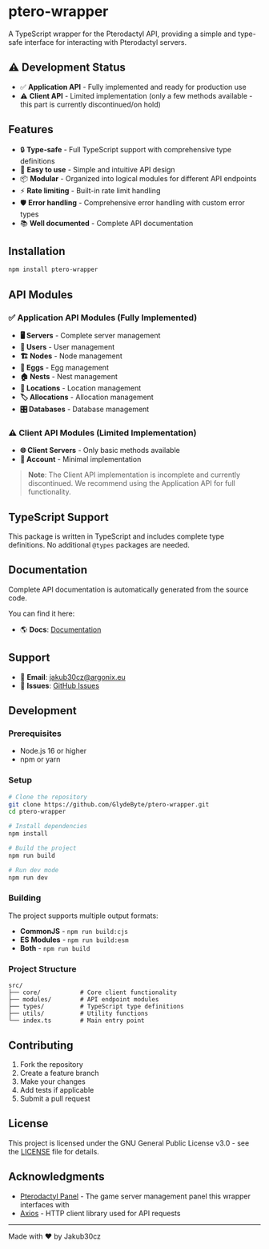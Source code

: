 # ptero-wrapper

A TypeScript wrapper for the Pterodactyl API, providing a simple and type-safe interface for interacting with Pterodactyl servers.

## ⚠️ Development Status

- ✅ **Application API** - Fully implemented and ready for production use
- ⚠️ **Client API** - Limited implementation (only a few methods available - this part is currently discontinued/on hold)

## Features

- 🔒 **Type-safe** - Full TypeScript support with comprehensive type definitions
- 🚀 **Easy to use** - Simple and intuitive API design
- 📦 **Modular** - Organized into logical modules for different API endpoints
- ⚡ **Rate limiting** - Built-in rate limit handling
- 🛡️ **Error handling** - Comprehensive error handling with custom error types
- 📚 **Well documented** - Complete API documentation

## Installation

```bash
npm install ptero-wrapper
```

## API Modules

### ✅ Application API Modules (Fully Implemented)
- **🖥️ Servers** - Complete server management
- **👥 Users** - User management
- **🏗️ Nodes** - Node management
- **🥚 Eggs** - Egg management
- **🏠 Nests** - Nest management
- **📍 Locations** - Location management
- **🏷️ Allocations** - Allocation management
- **🎛️ Databases** - Database management

### ⚠️ Client API Modules (Limited Implementation)
- **🌐 Client Servers** - Only basic methods available
- **👤 Account** - Minimal implementation

> **Note**: The Client API implementation is incomplete and currently discontinued. We recommend using the Application API for full functionality.

## TypeScript Support

This package is written in TypeScript and includes complete type definitions. No additional `@types` packages are needed.

## Documentation

Complete API documentation is automatically generated from the source code. 

You can find it here:
- 🌎 **Docs**: [Documentation](https://docs.glydebyte.online)

## Support

- 📧 **Email**: jakub30cz@argonix.eu
- 🐛 **Issues**: [GitHub Issues](https://github.com/GlydeByte/ptero-wrapper/issues)

## Development

### Prerequisites

- Node.js 16 or higher
- npm or yarn

### Setup

```bash
# Clone the repository
git clone https://github.com/GlydeByte/ptero-wrapper.git
cd ptero-wrapper

# Install dependencies
npm install

# Build the project
npm run build

# Run dev mode
npm run dev
```

### Building

The project supports multiple output formats:

- **CommonJS** - `npm run build:cjs`
- **ES Modules** - `npm run build:esm`
- **Both** - `npm run build`

### Project Structure

```
src/
├── core/           # Core client functionality
├── modules/        # API endpoint modules
├── types/          # TypeScript type definitions
├── utils/          # Utility functions
└── index.ts        # Main entry point
```

## Contributing

1. Fork the repository
2. Create a feature branch
3. Make your changes
4. Add tests if applicable
5. Submit a pull request

## License

This project is licensed under the GNU General Public License v3.0 - see the [LICENSE](LICENSE) file for details.

## Acknowledgments

- [Pterodactyl Panel](https://pterodactyl.io/) - The game server management panel this wrapper interfaces with
- [Axios](https://axios-http.com/) - HTTP client library used for API requests

---

Made with ❤️ by Jakub30cz